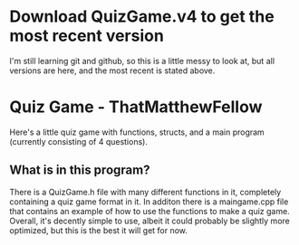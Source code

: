 # Download QuizGame.v4 to get the most recent version
I'm still learning git and github, so this is a little messy to look at, but all versions are here, and the most recent is stated above.

# Quiz Game - ThatMatthewFellow

Here's a little quiz game with functions, structs, and a main program (currently consisting of 4 questions).

## What is in this program?

There is a QuizGame.h file with many different functions in it, completely containing a quiz game format in it. In additon there is a maingame.cpp file that contains an example of how to use the functions to make a quiz game.
Overall, it's decently simple to use, albeit it could probably be slightly more optimized, but this is the best it will get for now.
